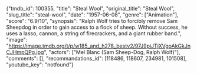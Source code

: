 {"tmdb_id": 100355, "title": "Steal Wool", "original_title": "Steal Wool", "slug_title": "steal-wool", "date": "1957-06-08", "genre": ["Animation"], "score": "6.9/10", "synopsis": "Ralph Wolf tries to forcibly remove Sam Sheepdog in order to gain access to a flock of sheep. Without success, he uses a lasso, cannon, a string of firecrackers, and a giant rubber band.", "image": "https://image.tmdb.org/t/p/w185_and_h278_bestv2/97J9piJTjXVgoAkGkJnCJHmpQPg.jpg", "actors": ["Mel Blanc (Sam Sheep-Dog, Ralph Wolf)"], "comments": [], "recommandations_id": [118486, 118607, 234981, 101508], "youtube_key": "notfound"}